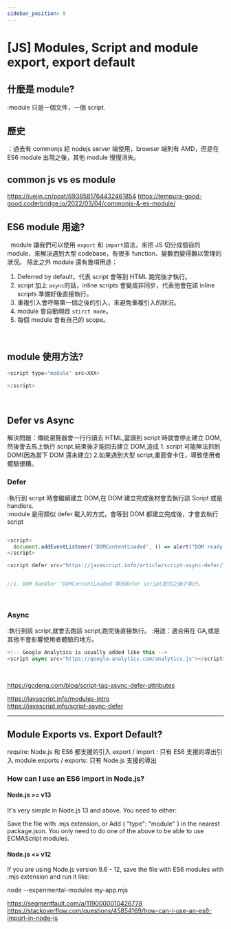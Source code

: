 ```yaml
---
sidebar_position: 9
---
```


# [JS] Modules, Script and module export, export default

## 什麼是 module?

:module 只是一個文件，一個 script.

## 歷史

：過去有 commonjs 給 nodejs server 端使用，browser 端則有 AMD，但是在 ES6 module 出現之後，其他 module 慢慢消失。

## common js vs es module

https://juejin.cn/post/6938581764432461854
https://tempura-good-good.coderbridge.io/2022/03/04/commonjs-&-es-module/

## ES6 module 用途?

&nbsp;
module 讓我們可以使用 `export` 和 `import`語法，來把 JS 切分成個自的 module，來解決遇到大型 codebase，有很多 function、變數而變得難以管理的狀況。
除此之外 module 還有幾項用途：

1. Deferred by default，代表 script 會等到 HTML 跑完後才執行。
2. script 加上 `async`的話，inline scripts 會變成非同步，代表他會在該 inline scripts 準備好後直接執行。
3. 重複引入會呼略第一個之後的引入，來避免重複引入的狀況。
4. module 會自動開啟 `stirct mode`。
5. 每個 module 會有自己的 scope。

&nbsp;

## module 使用方法?

```js
<script type="module" src=XXX>

</script>
```

&nbsp;

## Defer vs Async

解決問題：傳統瀏覽器會一行行讀去 HTML,當讀到 script 時就會停止建立 DOM,然後會去馬上執行 script,結束後才能回去建立 DOM,造成 1. script 可能無法抓到 DOM(因為當下 DOM 還未建立) 2.如果遇到大型 script,畫面會卡住，導致使用者體驗很糟。

### Defer

:執行到 script 時會繼續建立 DOM,在 DOM 建立完成後材會去執行該 Script 或是 handlers.  
:module 是用類似 defer 載入的方式，會等到 DOM 都建立完成後，才會去執行 script

```js

<script>
  document.addEventListener('DOMContentLoaded', () => alert("DOM ready after defer!"));
</script>

<script defer src="https://javascript.info/article/script-async-defer/long.js?speed=1"></script>


//1. DOM handler 'DOMContentLoaded'等到defer script跑完之後才執行。
```

&nbsp;

### Async

:執行到該 script,就會去跑該 script,跑完後直接執行。
:用途：適合用在 GA,或是其他不會影響使用者體驗的地方。

```js
<!-- Google Analytics is usually added like this -->
<script async src="https://google-analytics.com/analytics.js"></script>
```

&nbsp;

https://gcdeng.com/blog/script-tag-async-defer-attributes

https://javascript.info/modules-intro  
https://javascript.info/script-async-defer

---

## Module Exports vs. Export Default?

require: Node.js 和 ES6 都支援的引入
export / import : 只有 ES6 支援的導出引入
module.exports / exports: 只有 Node.js 支援的導出

### How can I use an ES6 import in Node.js?

#### Node.js >= v13

It's very simple in Node.js 13 and above. You need to either:

Save the file with .mjs extension, or
Add { "type": "module" } in the nearest package.json.
You only need to do one of the above to be able to use ECMAScript modules.

#### Node.js <= v12

If you are using Node.js version 9.6 - 12, save the file with ES6 modules with .mjs extension and run it like:

node --experimental-modules my-app.mjs

https://segmentfault.com/a/1190000010426778
https://stackoverflow.com/questions/45854169/how-can-i-use-an-es6-import-in-node-js
